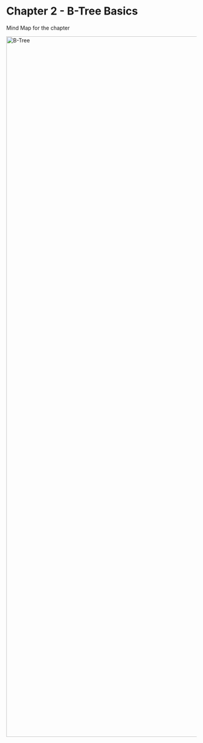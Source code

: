 # Chapter 2 - B-Tree Basics

Mind Map for the chapter

<img width="1854" alt="B-Tree" src="https://github.com/ashishpaliwal007/database-internals-book-reading/assets/148831617/326154d9-7c3b-419a-a6d3-cd6ad75de6a6">
